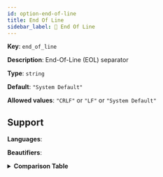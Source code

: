 ```yaml
---
id: option-end-of-line
title: End Of Line
sidebar_label: 🚨 End Of Line
---
```

**Key**: `end_of_line`

**Description**: End-Of-Line (EOL) separator

**Type**: `string`

**Default**: `"System Default"`

**Allowed values**: `"CRLF"` or `"LF"` or `"System Default"`

## Support
**Languages**: 

**Beautifiers**: 

<details><summary><strong>Comparison Table</strong></summary>
</details>